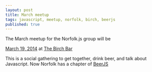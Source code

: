 ```yaml
---
layout: post
title: March meetup
tags: javascript, meetup, norfolk, birch, beerjs
published: true
---
```


<p>The March meetup for the Norfolk.js group will be</p>
<a href="http://www.meetup.com/NorfolkJS/events/166628432/">March 19, 2014</a>
at <a href="http://www.thebirchbar.com/">The Birch Bar</a>

<p>
This is a social gathering to get together, drink beer, and talk about Javascript. Now Norfolk has a chapter of <a href="www.beerjs.com!">BeerJS</a>
</p>

